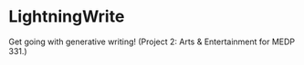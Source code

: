 # LightningWrite
Get going with generative writing! (Project 2: Arts &amp; Entertainment for MEDP 331.)
